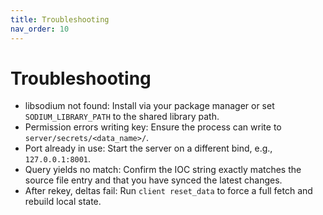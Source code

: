 ```yaml
---
title: Troubleshooting
nav_order: 10
---
```


# Troubleshooting

- libsodium not found: Install via your package manager or set `SODIUM_LIBRARY_PATH` to the shared library path.
- Permission errors writing key: Ensure the process can write to `server/secrets/<data_name>/`.
- Port already in use: Start the server on a different bind, e.g., `127.0.0.1:8001`.
- Query yields no match: Confirm the IOC string exactly matches the source file entry and that you have synced the latest changes.
- After rekey, deltas fail: Run `client reset_data` to force a full fetch and rebuild local state.

